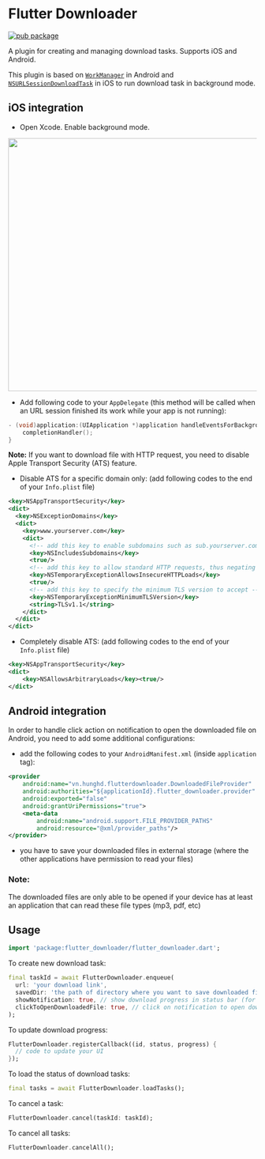 # Flutter Downloader

[![pub package](https://img.shields.io/pub/v/flutter_downloader.svg)](https://pub.dartlang.org/packages/flutter_downloader)

A plugin for creating and managing download tasks. Supports iOS and Android. 

This plugin is based on [`WorkManager`][1] in Android and [`NSURLSessionDownloadTask`][2] in iOS to run download task in background mode.


## iOS integration

* Open Xcode. Enable background mode.

<img width="512" src="https://github.com/hnvn/flutter_downloader/blob/master/screenshot/enable_background_mode_1.png?raw=true"/>

* Add following code to your `AppDelegate` (this method will be called when an URL session finished its work while your app is not running):

````objectivec
- (void)application:(UIApplication *)application handleEventsForBackgroundURLSession:(NSString *)identifier completionHandler:(void (^)(void))completionHandler {
    completionHandler();
}
````

**Note:** If you want to download file with HTTP request, you need to disable Apple Transport Security (ATS) feature.
* Disable ATS for a specific domain only: (add following codes to the end of your `Info.plist` file)
````xml
<key>NSAppTransportSecurity</key>
<dict>
  <key>NSExceptionDomains</key>
  <dict>
    <key>www.yourserver.com</key>
    <dict>
      <!-- add this key to enable subdomains such as sub.yourserver.com -->
      <key>NSIncludesSubdomains</key>
      <true/>
      <!-- add this key to allow standard HTTP requests, thus negating the ATS -->
      <key>NSTemporaryExceptionAllowsInsecureHTTPLoads</key>
      <true/>
      <!-- add this key to specify the minimum TLS version to accept -->
      <key>NSTemporaryExceptionMinimumTLSVersion</key>
      <string>TLSv1.1</string>
    </dict>
  </dict>
</dict>
```` 

* Completely disable ATS: (add following codes to the end of your `Info.plist` file)

````xml
<key>NSAppTransportSecurity</key>  
<dict>  
    <key>NSAllowsArbitraryLoads</key><true/>  
</dict>
````

## Android integration

In order to handle click action on notification to open the downloaded file on Android, you need to add some additional configurations:

* add the following codes to your `AndroidManifest.xml` (inside `application` tag):

````xml
<provider
    android:name="vn.hunghd.flutterdownloader.DownloadedFileProvider"
    android:authorities="${applicationId}.flutter_downloader.provider"
    android:exported="false"
    android:grantUriPermissions="true">
    <meta-data
        android:name="android.support.FILE_PROVIDER_PATHS"
        android:resource="@xml/provider_paths"/>
</provider>
````

* you have to save your downloaded files in external storage (where the other applications have permission to read your files)

### Note:
The downloaded files are only able to be opened if your device has at least an application that can read these file types (mp3, pdf, etc) 

## Usage

````dart
import 'package:flutter_downloader/flutter_downloader.dart';
````

To create new download task:

````dart
final taskId = await FlutterDownloader.enqueue(
  url: 'your download link', 
  savedDir: 'the path of directory where you want to save downloaded files', 
  showNotification: true, // show download progress in status bar (for Android)
  clickToOpenDownloadedFile: true, // click on notification to open downloaded file (for Android)
);
````

To update download progress:

````dart
FlutterDownloader.registerCallback((id, status, progress) {
  // code to update your UI
});
````

To load the status of download tasks:

````dart
final tasks = await FlutterDownloader.loadTasks();
````

To cancel a task:

````dart
FlutterDownloader.cancel(taskId: taskId);
````

To cancel all tasks:

````dart
FlutterDownloader.cancelAll();
````

[1]: https://developer.android.com/topic/libraries/architecture/workmanager
[2]: https://developer.apple.com/documentation/foundation/nsurlsessiondownloadtask?language=objc